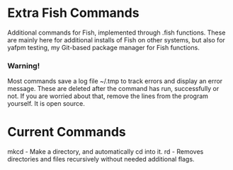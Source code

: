 # Extra Fish Commands
Additional commands for Fish, implemented through .fish functions. These are mainly here for additional installs of Fish on other systems, but also for yafpm testing, my Git-based package manager for Fish functions.
### Warning!
Most commands save a log file ~/.tmp to track errors and display an error message. These are deleted after the command has run, successfully or not. If you are worried about that, remove the lines from the program yourself. It is open source.
# Current Commands
mkcd - Make a directory, and automatically cd into it.
rd - Removes directories and files recursively without needed additional flags.
